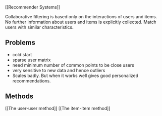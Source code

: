 [[Recommender Systems]]

Collaborative filtering is based only on the interactions of users and items. No further information about users and items is explicitly collected. 
Match users with similar characteristics.

## Problems
- cold start 
- sparse user matrix 
- need minimum number of common points to be close users 
- very sensitive to new data and hence outliers 
- Scales badly. But when it works well gives good personalized recommendations.

## Methods

[[The user-user method]]
[[The item-item method]]